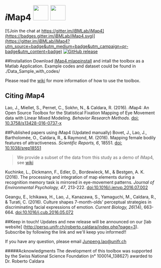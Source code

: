 

# *i*Map4  <img src="https://github.com/iBMLab/iMap4/blob/master/GUI/IMAP.png" width="50" height="50" />   <img src="https://github.com/iBMLab/iMap4/blob/master/GUI/logo_imap.png" width="50" height="50" />

[![Join the chat at https://gitter.im/iBMLab/iMap4](https://badges.gitter.im/iBMLab/iMap4.svg)](https://gitter.im/iBMLab/iMap4?utm_source=badge&utm_medium=badge&utm_campaign=pr-badge&utm_content=badge)
[![GitHub release](https://img.shields.io/badge/release-v1.0-blue.svg)](https://github.com/iBMLab/iMap4/releases/download/v1.0/iMap4.mlappinstall)

##Installation 
Download [iMap4.mlappinstall](https://github.com/iBMLab/iMap4/releases/download/v1.0/iMap4.mlappinstall) and intall the toolbox as a Matlab Application. 
Example codes and dataset could be found in ./Data_Sample_with_codes/

Please read the [wiki](https://junpenglao.gitbooks.io/imap4_guidebook/content/) for more information of how to use the toolbox.


## Citing *i*Map4
Lao, J., Miellet, S., Pernet, C., Sokhn, N., & Caldara, R. (2016). *i*Map4: An Open Source Toolbox for the Statistical Fixation Mapping of Eye Movement data with Linear Mixed Modeling. *Behavior Research Methods.* [doi: 10.3758/s13428-016-0737-x](http://link.springer.com/article/10.3758/s13428-016-0737-x)  

##Published papers using *i*Map4 (Updated manually)
Bovet, J., Lao, J., Bartholomée, O., Caldara, R., & Raymond, M. (2016). Mapping female bodily features of attractiveness. *Scientific Reports, 6*, 18551. [doi: 10.1038/srep18551](http://www.nature.com/articles/srep18551)  
> We provide a subset of the data from this study as a demo of *i*Map4, see [wiki](https://junpenglao.gitbooks.io/imap4_guidebook/content/readme_eg1.html) 

Kuchinke, L., Dickmann, F., Edler, D., Bordewieck, M., & Bestgen, A. K. (2016). The processing and integration of map elements during a recognition memory task is mirrored in eye-movement patterns. *Journal of Environmental Psychology, 47*, 213-222. [doi:10.1016/j.jenvp.2016.07.002](http://www.sciencedirect.com/science/article/pii/S0272494416300639)  

Geangu, E., Ichikawa, H., Lao, J., Kanazawa, S., Yamaguchi, M., Caldara, R., & Turati, C. (2016). Culture shapes 7-month-olds' perceptual strategies in discriminating facial expressions of emotion. *Current Biology, 26*(14), 663-664. [doi:10.1016/j.cub.2016.05.072](http://www.sciencedirect.com/science/article/pii/S0960982216306054)  

##Keep in touch!
Updates and new release will be announced on our [lab website] (http://perso.unifr.ch/roberto.caldara/index.php?page=3).
Subscribe by following the link and we'll keep you informed!! 

If you have any question, please email Junpeng.lao@unifr.ch


#####Acknowledgments
The development of this toolbox was supported by the Swiss National Science Foundation (n° 100014_138627) awarded to Dr. Roberto Caldara




